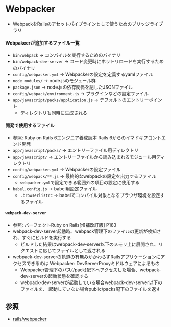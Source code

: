 # Webpacker
- WebpackをRailsのアセットパイプラインとして使うためのブリッジライブラリ

#### Webpakcerが追加するファイル一覧
- `bin/webpack` -> コンパイルを実行するためのバイナリ
- `bin/webpack-dev-server` -> コード変更時にホットリロードを実行するためのバイナリ
- `config/webpacker.yml` -> Webpackerの設定を定義するyamlファイル
- `node_modules/` -> node.jsのモジュール群
- `package.json` -> node.jsの依存関係を記したJSONファイル
- `config/webpack/environment.js` -> プラグインなどの設定ファイル
- `app/javascript/packs/application.js` -> デフォルトのエントリーポイント
  - ディレクトリも同時に生成される

#### 開発で使用するファイル
- 参照: Ruby on Rails 6エンジニア養成読本 Rails 6からのイマドキフロントエンド開発
- `app/javascript/packs/` -> エントリーファイル用ディレクトリ
- `app/javascript/` -> エントリーファイルから読み込まれるモジュール用ディレクトリ
- `config/webpacker.yml` -> Webpackerの設定ファイル
- `config/webpack/**.js` -> 最終的なwebpackの設定を出力するファイル
  - `webpacker.yml`で設定できる範囲外の項目の設定に使用する
- `babel.config.js` -> babel用設定ファイル
  - `.browserlistrc` -> babelでコンパイル対象となるブラウザ環境を設定するファイル

#### `webpack-dev-server`
- 参照: パーフェクトRuby on Rails[増補改訂版] P183
- webpack-dev-server起動時、webpack管理下のファイルの更新が検知され、すぐにビルドを実行する
  - ビルドした結果はwebpack-dev-server以下のメモリ上に展開され、リクエストに応じてファイルとして返される
- webpack-dev-serverの軌道の有無みかかわらずRailsアプリケーションにアクセスできるのは
  Webpacker::DevServerProxyミドルウェアによるもの
  - Webpacker管理下のパス(/pack)配下へアクセスした場合、webpack-dev-serverの起動状態を確認する
  - webpack-dev-serverが起動している場合webpack-dev-server以下のファイルを、
    起動していない場合public/packs配下のファイルを返す

## 参照
- [rails/webpacker](https://github.com/rails/webpacker)
